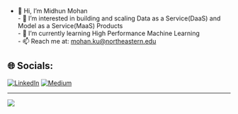 - 👋 Hi, I’m Midhun Mohan<br>- 👀 I’m interested in building and scaling Data as a Service(DaaS) and Model as a Service(MaaS) Products<br>- 🌱 I’m currently learning High Performance Machine Learning <br>- 📫 Reach me at: <a href = "mailto: mohan.ku@northeastern.edu">mohan.ku@northeastern.edu</a>


## 🌐 Socials:
[![LinkedIn](https://img.shields.io/badge/LinkedIn-%230077B5.svg?logo=linkedin&logoColor=white)](https://linkedin.com/in/hiremohan/) [![Medium](https://img.shields.io/badge/Medium-12100E?logo=medium&logoColor=white)](https://medium.com/@https://medium.com/@midhunmohan)

---
[![](https://visitcount.itsvg.in/api?id=midhunmohank&icon=9&color=1)](https://visitcount.itsvg.in)

<!-- Proudly created with GPRM ( https://gprm.itsvg.in ) -->
